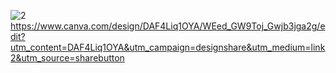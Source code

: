 ![2](https://github.com/ghollamsimo/YouQuizz/assets/111603947/8304d346-a619-4b16-a9c6-c9ec375a4094)
https://www.canva.com/design/DAF4Liq1OYA/WEed_GW9Toj_Gwjb3jga2g/edit?utm_content=DAF4Liq1OYA&utm_campaign=designshare&utm_medium=link2&utm_source=sharebutton
